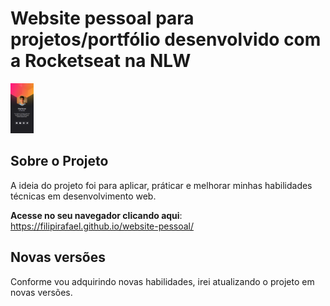 
# Website pessoal para projetos/portfólio desenvolvido com a Rocketseat na NLW
<div style="display: inline-block">
    <img height="80rem" src="./img/screenshot.png" alt="Aplicação">
</div>

## Sobre o Projeto
A ideia do projeto foi para aplicar, práticar e melhorar minhas habilidades técnicas em desenvolvimento web. 

**Acesse no seu navegador clicando aqui**: https://filipirafael.github.io/website-pessoal/

## Novas versões
Conforme vou adquirindo novas habilidades, irei atualizando o projeto em novas versões. 
